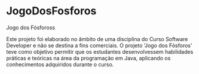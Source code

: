 # JogoDosFosforos
Jogo dos Fósfoross

Este projeto foi elaborado no âmbito de uma disciplina do Curso Software Developer e não se destina a fins
comerciais. O projeto 'Jogo dos Fósforos' teve como objetivo permitir que os estudantes desenvolvessem habilidades
práticas e teóricas na área da programação em Java, aplicando os conhecimentos adquiridos durante o curso.
